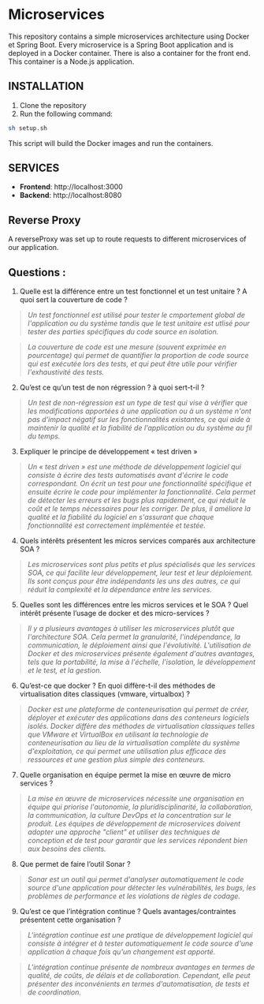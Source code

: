 # Microservices
This repository contains a simple microservices architecture using Docker et Spring Boot.
Every microservice is a Spring Boot application and is deployed in a Docker container.
There is also a container for the front end. This container is a Node.js application.


## INSTALLATION
1. Clone the repository
2. Run the following command:
```bash
sh setup.sh
```
This script will build the Docker images and run the containers.

## SERVICES
- **Frontend**: http://localhost:3000
- **Backend**: http://localhost:8080

## Reverse Proxy
A reverseProxy was set up to route requests to different microservices of our application.

## Questions :
1. Quelle est la différence entre un test fonctionnel et un test unitaire ? A quoi sert la couverture de code ? 

> *Un test fonctionnel est utilisé pour tester le cmportement global de l'application ou du système tandis que le test unitaire est utlisé pour tester des parties spécifiques du code source en isolation.*

> *La couverture de code est une mesure (souvent exprimée en pourcentage) qui permet de quantifier la proportion de code source qui est exécutée lors des tests, et qui peut être utile pour vérifier l'exhaustivité des tests.*

2. Qu’est ce qu’un test de non régression ? à quoi sert-t-il ?

> *Un test de non-régression est un type de test qui vise à vérifier que les modifications apportées à une application ou à un système n'ont pas d'impact négatif sur les fonctionnalités existantes, ce qui aide à maintenir la qualité et la fiabilité de l'application ou du système au fil du temps.*

3. Expliquer le principe de développement « test driven »

> *Un « test driven » est une méthode de développement logiciel qui consiste à écrire des tests automatisés avant d'écrire le code correspondant. On écrit un test pour une fonctionnalité spécifique et ensuite écrire le code pour implémenter la fonctionnalité. Cela permet de détecter les erreurs et les bugs plus rapidement, ce qui réduit le coût et le temps nécessaires pour les corriger. De plus, il améliore la qualité et la fiabilité du logiciel en s'assurant que chaque fonctionnalité est correctement implémentée et testée.*

4. Quels intérêts présentent les micros services comparés aux architecture SOA ?

> *Les microservices sont plus petits et plus spécialisés que les services SOA, ce qui facilite leur développement, leur test et leur déploiement. Ils sont conçus pour être indépendants les uns des autres, ce qui réduit la complexité et la dépendance entre les services.*

5. Quelles sont les différences entre les micros services et le SOA ? Quel intérêt présente l’usage de docker et des micro-services ?

> *Il y a plusieurs avantages à utiliser les microservices plutôt que l'architecture SOA. Cela permet la granularité, l'indépendance, la communication, le déploiement ainsi que l'évolutivité. L'utilisation de Docker et des microservices présente également d'autres avantages, tels que la portabilité, la mise à l'échelle, l'isolation, le développement et le test, et la gestion.*

6. Qu’est-ce que docker ? En quoi diffère-t-il des méthodes de virtualisation dites classiques (vmware, virtualbox) ?

> *Docker est une plateforme de conteneurisation qui permet de créer, déployer et exécuter des applications dans des conteneurs logiciels isolés. Docker diffère des méthodes de virtualisation classiques telles que VMware et VirtualBox en utilisant la technologie de conteneurisation au lieu de la virtualisation complète du système d'exploitation, ce qui permet une utilisation plus efficace des ressources et une gestion plus simple des conteneurs.*

7. Quelle organisation en équipe permet la mise en œuvre de micro services ?

> *La mise en œuvre de microservices nécessite une organisation en équipe qui priorise l'autonomie, la pluridisciplinarité, la collaboration, la communication, la culture DevOps et la concentration sur le produit. Les équipes de développement de microservices doivent adopter une approche "client" et utiliser des techniques de conception et de test pour garantir que les services répondent bien aux besoins des clients.*

8. Que permet de faire l’outil Sonar ?

> *Sonar est un outil qui permet d'analyser automatiquement le code source d'une application pour détecter les vulnérabilités, les bugs, les problèmes de performance et les violations de règles de codage.*

9. Qu’est ce que l’intégration continue ? Quels avantages/contraintes présentent cette organisation ?

> *L'intégration continue est une pratique de développement logiciel qui consiste à intégrer et à tester automatiquement le code source d'une application à chaque fois qu'un changement est apporté.*

> *L'intégration continue présente de nombreux avantages en termes de qualité, de coûts, de délais et de collaboration. Cependant, elle peut présenter des inconvénients en termes d'automatisation, de tests et de coordination.*